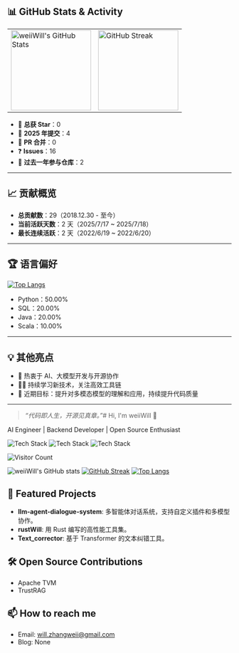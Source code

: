 ## 📊 GitHub Stats & Activity

<table>
  <tr>
    <td>
      <img src="https://github-readme-stats.vercel.app/api?username=weiiWill&show_icons=true&theme=tokyonight&hide=contribs,prs" alt="weiiWill's GitHub Stats" height="180px"/>
    </td>
    <td>
      <img src="https://streak-stats.demolab.com?user=weiiWill&theme=tokyonight" alt="GitHub Streak" height="180px"/>
    </td>
  </tr>
</table>

- 🌟 **总获 Star**：0
- 📝 **2025 年提交**：4
- 🔀 **PR 合并**：0
- ❓ **Issues**：16
- 💪 **过去一年参与仓库**：2

---

## 📈 贡献概览

- **总贡献数**：29（2018.12.30 - 至今）
- **当前活跃天数**：2 天（2025/7/17 ~ 2025/7/18）
- **最长连续活跃**：2 天（2022/6/19 ~ 2022/6/20）

---

## 🏆 语言偏好

[![Top Langs](https://github-readme-stats.vercel.app/api/top-langs/?username=weiiWill&layout=compact&theme=tokyonight)](https://github.com/anuraghazra/github-readme-stats)
- Python：50.00%
- SQL：20.00%
- Java：20.00%
- Scala：10.00%

---

## 💡 其他亮点

- 🚀 热衷于 AI、大模型开发与开源协作
- 🧑‍💻 持续学习新技术，关注高效工具链
- 🌱 近期目标：提升对多模态模型的理解和应用，持续提升代码质量

---

> *“代码即人生，开源见真章。”*# Hi, I'm weiiWill 👋

AI Engineer | Backend Developer | Open Source Enthusiast

![Tech Stack](https://img.shields.io/badge/-Python-3776AB?style=flat-square&logo=python)
![Tech Stack](https://img.shields.io/badge/-Rust-000000?style=flat-square&logo=rust)
![Tech Stack](https://img.shields.io/badge/-Docker-2496ED?style=flat-square&logo=docker)

![Visitor Count](https://komarev.com/ghpvc/?username=weiiWill&label=Profile%20views&color=0e75b6&style=flat)

![weiiWill's GitHub stats](https://github-readme-stats.vercel.app/api?username=weiiWill&show_icons=true&theme=tokyonight)
[![GitHub Streak](https://streak-stats.demolab.com?user=weiiWill&theme=tokyonight)](https://git.io/streak-stats)
[![Top Langs](https://github-readme-stats.vercel.app/api/top-langs/?username=weiiWill&layout=compact&theme=tokyonight)](https://github.com/anuraghazra/github-readme-stats)

## 🚀 Featured Projects

- **llm-agent-dialogue-system**: 多智能体对话系统，支持自定义插件和多模型协作。
- **rustWill**: 用 Rust 编写的高性能工具集。
- **Text_corrector**: 基于 Transformer 的文本纠错工具。

## 🛠️ Open Source Contributions

- Apache TVM
- TrustRAG

## 📫 How to reach me

- Email: will.zhangweii@gmail.com
- Blog: None
